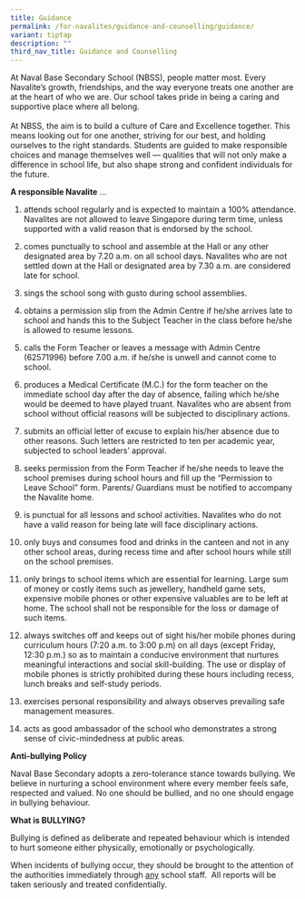 ```yaml
---
title: Guidance
permalink: /for-navalites/guidance-and-counselling/guidance/
variant: tiptap
description: ""
third_nav_title: Guidance and Counselling
---
```

<p>At Naval Base Secondary School (NBSS), people matter most. Every Navalite’s
growth, friendships, and the way everyone treats one another are at the
heart of who we are. Our school takes pride in being a caring and supportive
place where all belong.
<br>
<br>At NBSS, the aim is to build a culture of Care and Excellence together.
This means looking out for one another, striving for our best, and holding
ourselves to the right standards. Students are guided to make responsible
choices and manage themselves well — qualities that will not only make
a difference in school life, but also shape strong and confident individuals
for the future.</p>
<p></p>
<p><strong>A responsible Navalite</strong> …</p>
<ol data-tight="true" class="tight">
<li>
<p>attends school regularly and is expected to maintain a 100% attendance.
Navalites are not allowed to leave Singapore during term time, unless supported
with a valid reason that is endorsed by the school.</p>
</li>
<li>
<p>comes punctually to school and assemble at the Hall or any other designated
area by 7.20 a.m. on all school days. Navalites who are not settled down
at the Hall or designated area by 7.30 a.m. are considered late for school.</p>
</li>
<li>
<p>sings the school song with gusto during school assemblies.</p>
</li>
<li>
<p>obtains a permission slip from the Admin Centre if he/she arrives late
to school and hands this to the Subject Teacher in the class before he/she
is allowed to resume lessons.</p>
</li>
<li>
<p>calls the Form Teacher or leaves a message with Admin Centre (62571996)
before 7.00 a.m. if he/she is unwell and cannot come to school.</p>
</li>
<li>
<p>produces a Medical Certificate (M.C.) for the form teacher on the immediate
school day after the day of absence, failing which he/she would be deemed
to have played truant. Navalites who are absent from school without official
reasons will be subjected to disciplinary actions.</p>
</li>
<li>
<p>submits an official letter of excuse to explain his/her absence due to
other reasons. Such letters are restricted to ten per academic year, subjected
to school leaders’ approval.</p>
</li>
<li>
<p>seeks permission from the Form Teacher if he/she needs to leave the school
premises during school hours and fill up the “Permission to Leave School”
form. Parents/ Guardians must be notified to accompany the Navalite home.</p>
</li>
<li>
<p>is punctual for all lessons and school activities. Navalites who do not
have a valid reason for being late will face disciplinary actions.</p>
</li>
<li>
<p>only buys and consumes food and drinks in the canteen and not in any other
school areas, during recess time and after school hours while still on
the school premises.</p>
</li>
<li>
<p>only brings to school items which are essential for learning. Large sum
of money or costly items such as jewellery, handheld game sets, expensive
mobile phones or other expensive valuables are to be left at home. The
school shall not be responsible for the loss or damage of such items.</p>
</li>
<li>
<p>always switches off and keeps out of sight his/her mobile phones during
curriculum hours (7:20 a.m. to 3:00 p.m) on all days (except Friday, 12:30
p.m.) so as to maintain a conducive environment that nurtures meaningful
interactions and social skill-building. The use or display of mobile phones
is strictly prohibited during these hours including recess, lunch breaks
and self-study periods.</p>
</li>
<li>
<p>exercises personal responsibility and always observes prevailing safe
management measures.</p>
</li>
<li>
<p>acts as good ambassador of the school who demonstrates a strong sense
of civic-mindedness at public areas.</p>
</li>
</ol>
<p></p>
<p><strong>Anti-bullying Policy</strong>&nbsp;</p>
<p>Naval Base Secondary adopts a zero-tolerance stance towards bullying.
We believe in nurturing a school environment where every member feels safe,
respected and valued. No one should be bullied, and no one should engage
in bullying behaviour.</p>
<p><strong>What is BULLYING?</strong>
</p>
<p>Bullying is defined as deliberate and repeated behaviour which is intended
to hurt someone either physically, emotionally or psychologically.&nbsp;</p>
<p>When incidents of bullying occur, they should be brought to the attention
of the authorities immediately through <u>any</u> school staff.&nbsp; All
reports will be taken seriously and treated confidentially.</p>
<p></p>
<p></p>
<p></p>
<p>
<br>
</p>